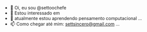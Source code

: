 - 👋 Oi, eu sou @settoochefe
- 👀 Estou interessado em 
- 🌱 atualmente estou aprendendo pensamento computacional ...
- 📫 Como chegar até mim: settsincero@gmail.com ...

<!---
settoochefe/settoochefe is a ✨ special ✨ repository because its `README.md` (this file) appears on your GitHub profile.
You can click the Preview link to take a look at your changes.
--->
